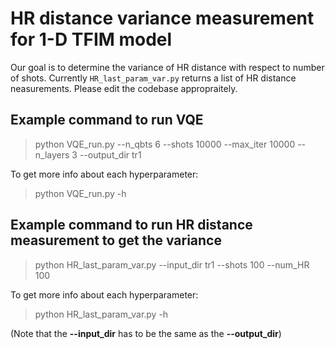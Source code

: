 # HR distance variance measurement for 1-D TFIM model
Our goal is to determine the variance of HR distance with respect to number of shots.
Currently `HR_last_param_var.py` returns a list of HR distance neasurements.
Please edit the codebase appropraitely. 

## Example command to run VQE 
> python VQE_run.py --n_qbts 6 --shots 10000 --max_iter 10000 --n_layers 3 --output_dir tr1

To get more info about each hyperparameter:
> python VQE_run.py -h

## Example command to run HR distance measurement to get the variance
> python HR_last_param_var.py  --input_dir tr1 --shots 100 --num_HR 100

To get more info about each hyperparameter:
> python HR_last_param_var.py -h

(Note that the __--input_dir__ has to be the same as the __--output_dir__)
